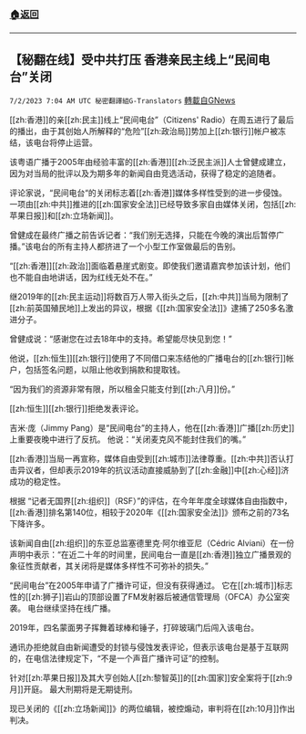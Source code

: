 ###  [:house:返回](README.md)
---


## 【秘翻在线】受中共打压 香港亲民主线上“民间电台”关闭
`7/2/2023 7:04 AM UTC 秘密翻譯組G-Translators` [轉載自GNews](https://gnews.org/articles/1430539)

[[zh:香港]]的亲[[zh:民主]]线上“民间电台”（Citizens' Radio）在周五进行了最后的播出，由于其创始人所解释的“危险”[[zh:政治局]]势加上[[zh:银行]]帐户被冻结，该电台将停止运营。

该粤语广播于2005年由经验丰富的[[zh:香港]][[zh:泛民主派]]人士曾健成建立，因为对当局的批评以及为期多年的新闻自由竞选活动，获得了稳定的追随者。

评论家说，“民间电台“的关闭标志着[[zh:香港]]媒体多样性受到的进一步侵蚀。 一项由[[zh:中共]]推进的[[zh:国家安全法]]已经导致多家自由媒体关闭，包括[[zh:苹果日报]]和[[zh:立场新闻]]。

曾健成在最终广播之前告诉记者：“我们别无选择，只能在今晚的演出后暂停广播。”该电台的所有主持人都挤进了一个小型工作室做最后的告别。

“[[zh:香港]][[zh:政治]]面临着悬崖式剧变。即使我们邀请嘉宾参加该计划，他们也不能自由地讲话，因为红线无处不在。”

继2019年的[[zh:民主运动]]将数百万人带入街头之后，[[zh:中共]]当局为限制了[[zh:前英国殖民地]]上发出的异议，根据《[[zh:国家安全法]]》逮捕了250多名激进分子。

曾健成说：“感谢您在过去18年中的支持。希望能尽快见到您！”

他说，[[zh:恒生]][[zh:银行]]使用了不同借口来冻结他的广播电台的[[zh:银行]]帐户，包括签名问题，以阻止他收到捐款和提取钱。

“因为我们的资源非常有限，所以租金只能支付到[[zh:八月]]份。”

[[zh:恒生]][[zh:银行]]拒绝发表评论。

吉米·庞（Jimmy Pang）是“民间电台”的主持人，他在[[zh:香港]]广播[[zh:历史]]上重要夜晚中进行了反抗。 他说：“关闭麦克风不能封住我们的嘴。”

[[zh:香港]]当局一再宣称，媒体自由受到[[zh:城市]]法律尊重。[[zh:中共]]否认打击异议者，但却表示2019年的抗议活动直接威胁到了[[zh:金融]]中[[zh:心经]]济成功的稳定性。

根据 “记者无国界[[zh:组织]]（RSF）”的评估，在今年年度全球媒体自由指数中，[[zh:香港]]排名第140位，相较于2020年《[[zh:国家安全法]]》颁布之前的73名下降许多。

该新闻自由[[zh:组织]]的东亚总监塞德里克·阿尔维亚尼（Cédric Alviani）在一份声明中表示：“在近二十年的时间里，民间电台一直是[[zh:香港]]独立广播景观的象征性贡献者，其关闭将是媒体多样性不可弥补的损失。”

“民间电台”在2005年申请了广播许可证，但没有获得通过。 它在[[zh:城市]]标志性的[[zh:狮子]]岩山的顶部设置了FM发射器后被通信管理局（OFCA）办公室突袭。 电台继续坚持在线广播。

2019年，四名蒙面男子挥舞着球棒和锤子，打碎玻璃门后闯入该电台。

通讯办拒绝就自由新闻遭受的封锁与侵蚀发表评论，但表示该电台是基于互联网的，在电信法律规定下，“不是一个声音广播许可证”的控制。

针对[[zh:苹果日报]]及其大亨创始人[[zh:黎智英]]的[[zh:国家]]安全案将于[[zh:9月]]开庭。 最大刑期将是无期徒刑。

现已关闭的《[[zh:立场新闻]]》的两位编辑，被控煽动，审判将在[[zh:10月]]作出判决。

